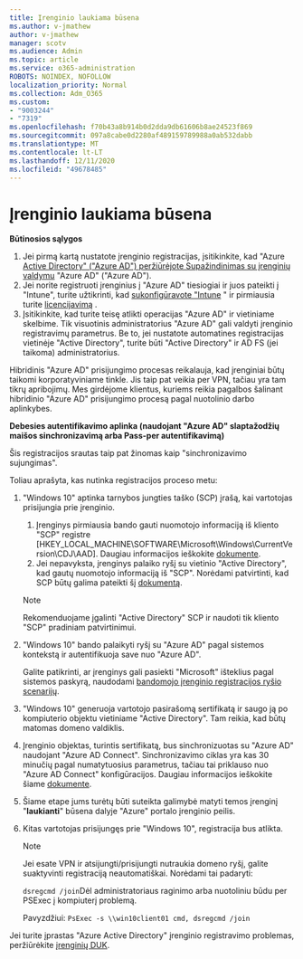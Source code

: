 ```yaml
---
title: Įrenginio laukiama būsena
ms.author: v-jmathew
author: v-jmathew
manager: scotv
ms.audience: Admin
ms.topic: article
ms.service: o365-administration
ROBOTS: NOINDEX, NOFOLLOW
localization_priority: Normal
ms.collection: Adm_O365
ms.custom:
- "9003244"
- "7319"
ms.openlocfilehash: f70b43a8b914b0d2dda9db61606b8ae24523f869
ms.sourcegitcommit: 097a8cabe0d2280af489159789988a0ab532dabb
ms.translationtype: MT
ms.contentlocale: lt-LT
ms.lasthandoff: 12/11/2020
ms.locfileid: "49678485"
---
```

# <a name="device-in-pending-state"></a>Įrenginio laukiama būsena

**Būtinosios sąlygos**

1. Jei pirmą kartą nustatote įrenginio registracijas, įsitikinkite, kad "Azure [Active Directory" ("Azure AD") peržiūrėjote Supažindinimas su įrenginių valdymu](https://docs.microsoft.com/azure/active-directory/devices/overview?WT.mc_id=Portal-Microsoft_Azure_Support) "Azure AD" ("Azure AD").
2. Jei norite registruoti įrenginius į "Azure AD" tiesiogiai ir juos pateikti į "Intune", turite užtikrinti, kad [sukonfigūravote "Intune](https://docs.microsoft.com/mem/intune/enrollment/device-enrollment?WT.mc_id=Portal-Microsoft_Azure_Support) " ir pirmiausia turite [licencijavimą](https://docs.microsoft.com/mem/intune/fundamentals/licenses-assign?WT.mc_id=Portal-Microsoft_Azure_Support) .
3. Įsitikinkite, kad turite teisę atlikti operacijas "Azure AD" ir vietiniame skelbime. Tik visuotinis administratorius "Azure AD" gali valdyti įrenginio registravimų parametrus. Be to, jei nustatote automatines registracijas vietinėje "Active Directory", turite būti "Active Directory" ir AD FS (jei taikoma) administratorius.

Hibridinis "Azure AD" prisijungimo procesas reikalauja, kad įrenginiai būtų taikomi korporatyviniame tinkle. Jis taip pat veikia per VPN, tačiau yra tam tikrų apribojimų. Mes girdėjome klientus, kuriems reikia pagalbos šalinant hibridinio "Azure AD" prisijungimo procesą pagal nuotolinio darbo aplinkybes.

**Debesies autentifikavimo aplinka (naudojant "Azure AD" slaptažodžių maišos sinchronizavimą arba Pass-per autentifikavimą)**

Šis registracijos srautas taip pat žinomas kaip "sinchronizavimo sujungimas".

Toliau aprašyta, kas nutinka registracijos proceso metu:

1. "Windows 10" aptinka tarnybos jungties taško (SCP) įrašą, kai vartotojas prisijungia prie įrenginio.

    1. Įrenginys pirmiausia bando gauti nuomotojo informaciją iš kliento "SCP" registre [HKEY_LOCAL_MACHINE\SOFTWARE\Microsoft\Windows\CurrentVersion\CDJ\AAD]. Daugiau informacijos ieškokite [dokumente](https://docs.microsoft.com/azure/active-directory/devices/hybrid-azuread-join-control).
    1. Jei nepavyksta, įrenginys palaiko ryšį su vietinio "Active Directory", kad gautų nuomotojo informaciją iš "SCP". Norėdami patvirtinti, kad SCP būtų galima pateikti šį [dokumentą](https://docs.microsoft.com/azure/active-directory/devices/hybrid-azuread-join-manual#configure-a-service-connection-point).

    > [!NOTE]
    > Rekomenduojame įgalinti "Active Directory" SCP ir naudoti tik kliento "SCP" pradiniam patvirtinimui.

2. "Windows 10" bando palaikyti ryšį su "Azure AD" pagal sistemos kontekstą ir autentifikuoja save nuo "Azure AD".

    Galite patikrinti, ar įrenginys gali pasiekti "Microsoft" išteklius pagal sistemos paskyrą, naudodami [bandomojo įrenginio registracijos ryšio scenarijų](https://gallery.technet.microsoft.com/Test-Device-Registration-3dc944c0).

3. "Windows 10" generuoja vartotojo pasirašomą sertifikatą ir saugo ją po kompiuterio objektu vietiniame "Active Directory". Tam reikia, kad būtų matomas domeno valdiklis.

4. Įrenginio objektas, turintis sertifikatą, bus sinchronizuotas su "Azure AD" naudojant "Azure AD Connect". Sinchronizavimo ciklas yra kas 30 minučių pagal numatytuosius parametrus, tačiau tai priklauso nuo "Azure AD Connect" konfigūracijos. Daugiau informacijos ieškokite šiame [dokumente](https://docs.microsoft.com/azure/active-directory/hybrid/how-to-connect-sync-configure-filtering#organizational-unitbased-filtering).

5. Šiame etape jums turėtų būti suteikta galimybė matyti temos įrenginį "**laukianti**" būsena dalyje "Azure" portalo įrenginio peilis.

6. Kitas vartotojas prisijungęs prie "Windows 10", registracija bus atlikta.

    > [!NOTE]
    > Jei esate VPN ir atsijungti/prisijungti nutraukia domeno ryšį, galite suaktyvinti registraciją neautomatiškai. Norėdami tai padaryti:
    >
    > `dsregcmd /join`Dėl administratoriaus raginimo arba nuotoliniu būdu per PSExec į kompiuterį problemą.
    >
    > Pavyzdžiui: `PsExec -s \\win10client01 cmd, dsregcmd /join`

Jei turite įprastas "Azure Active Directory" įrenginio registravimo problemas, peržiūrėkite [įrenginių DUK](https://docs.microsoft.com/azure/active-directory/devices/faq).
